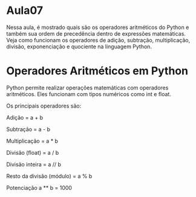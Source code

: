 # Aula07
Nessa aula, é mostrado quais são os operadores aritméticos do Python e também sua ordem de precedência dentro de expressões matemáticas. Veja como funcionam os operadores de adição, subtração, multiplicação, divisão, exponenciação e quociente na linguagem Python.

#  Operadores Aritméticos em Python
Python permite realizar operações matemáticas com operadores aritméticos. Eles funcionam com tipos numéricos como int e float.

Os principais operadores são:

Adição =	a + b
  
Subtração =	a - b
  
Multiplicação =	a * b
  
Divisão (float) =	a / b

Divisão inteira =	a // b

Resto da divisão (módulo) =	a % b

Potenciação	a ** b =	1000
